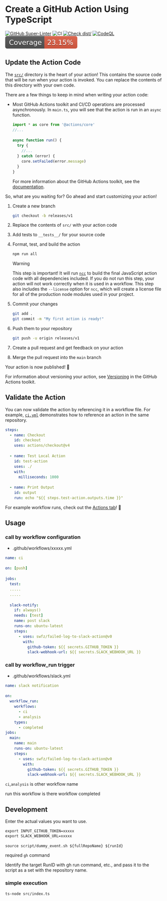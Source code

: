 # Create a GitHub Action Using TypeScript

[![GitHub Super-Linter](https://github.com/actions/typescript-action/actions/workflows/linter.yml/badge.svg)](https://github.com/super-linter/super-linter)
![CI](https://github.com/actions/typescript-action/actions/workflows/ci.yml/badge.svg)
[![Check dist/](https://github.com/actions/typescript-action/actions/workflows/check-dist.yml/badge.svg)](https://github.com/actions/typescript-action/actions/workflows/check-dist.yml)
[![CodeQL](https://github.com/actions/typescript-action/actions/workflows/codeql-analysis.yml/badge.svg)](https://github.com/actions/typescript-action/actions/workflows/codeql-analysis.yml)
[![Coverage](./badges/coverage.svg)](./badges/coverage.svg)

## Update the Action Code

The [`src/`](./src/) directory is the heart of your action! This contains the
source code that will be run when your action is invoked. You can replace the
contents of this directory with your own code.

There are a few things to keep in mind when writing your action code:

- Most GitHub Actions toolkit and CI/CD operations are processed asynchronously.
  In `main.ts`, you will see that the action is run in an `async` function.

  ```javascript
  import * as core from '@actions/core'
  //...

  async function run() {
    try {
      //...
    } catch (error) {
      core.setFailed(error.message)
    }
  }
  ```

  For more information about the GitHub Actions toolkit, see the
  [documentation](https://github.com/actions/toolkit/blob/master/README.md).

So, what are you waiting for? Go ahead and start customizing your action!

1. Create a new branch

   ```bash
   git checkout -b releases/v1
   ```

1. Replace the contents of `src/` with your action code
1. Add tests to `__tests__/` for your source code
1. Format, test, and build the action

   ```bash
   npm run all
   ```

   > [!WARNING]
   >
   > This step is important! It will run [`ncc`](https://github.com/vercel/ncc)
   > to build the final JavaScript action code with all dependencies included.
   > If you do not run this step, your action will not work correctly when it is
   > used in a workflow. This step also includes the `--license` option for
   > `ncc`, which will create a license file for all of the production node
   > modules used in your project.

1. Commit your changes

   ```bash
   git add .
   git commit -m "My first action is ready!"
   ```

1. Push them to your repository

   ```bash
   git push -u origin releases/v1
   ```

1. Create a pull request and get feedback on your action
1. Merge the pull request into the `main` branch

Your action is now published! :rocket:

For information about versioning your action, see
[Versioning](https://github.com/actions/toolkit/blob/master/docs/action-versioning.md)
in the GitHub Actions toolkit.

## Validate the Action

You can now validate the action by referencing it in a workflow file. For
example, [`ci.yml`](./.github/workflows/ci.yml) demonstrates how to reference an
action in the same repository.

```yaml
steps:
  - name: Checkout
    id: checkout
    uses: actions/checkout@v4

  - name: Test Local Action
    id: test-action
    uses: ./
    with:
      milliseconds: 1000

  - name: Print Output
    id: output
    run: echo "${{ steps.test-action.outputs.time }}"
```

For example workflow runs, check out the
[Actions tab](https://github.com/actions/typescript-action/actions)! :rocket:



## Usage

### call by workflow configuration

- .github/workflows/xxxxx.yml

```yaml
name: ci

on: [push]

jobs:
  test:
  .....
  .....

  slack-notify:
    if: always()
    needs: [test]
    name: post slack
    runs-on: ubuntu-latest
    steps:
      - uses: swfz/failed-log-to-slack-action@v0
        with:
          github-token: ${{ secrets.GITHUB_TOKEN }}
          slack-webhook-url: ${{ secrets.SLACK_WEBHOOK_URL }}
```

### call by workflow_run trigger

- .github/workflows/slack.yml

```yaml
name: slack notification

on:
  workflow_run:
    workflows:
      - ci
      - analysis
    types:
      - completed
jobs:
  main:
    name: main
    runs-on: ubuntu-latest
    steps:
      - uses: swfz/failed-log-to-slack-action@v0
        with:
          github-token: ${{ secrets.GITHUB_TOKEN }}
          slack-webhook-url: ${{ secrets.SLACK_WEBHOOK_URL }}
```

`ci`,`analysis` is other workflow name

run this workflow is there workflow completed

## Development

Enter the actual values you want to use.

```shell
export INPUT_GITHUB_TOKEN=xxxxx
export SLACK_WEBHOOK_URL=xxxxx

source script/dummy_event.sh ${fullRepoName} ${runId}
```

required `gh` command

Identify the target RunID with gh run command, etc., and pass it to the script as a set with the repository name.

### simple execution

```shell
ts-node src/index.ts
```
